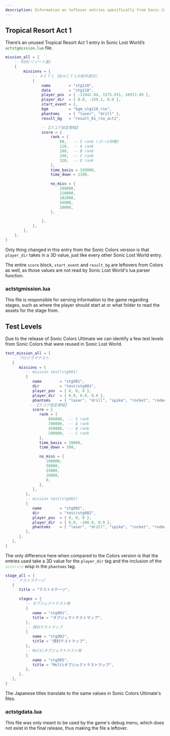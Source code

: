 ```yaml
---
description: Information on leftover entries specifically from Sonic Colors in Sonic Lost World.
---
```

## Tropical Resort Act 1
There’s an unused Tropical Resort Act 1 entry in Sonic Lost World’s <code style="color: green;">actstgmission.lua</code> file.

``` lua title="actstgmission.lua"
mission_all = {
    -- RSO(リゾート面)
    {
        missions = {
            -- ＡＣＴ１（旧ＡＣＴ１の前半部分）
            {
                name        = "stg110",
                data        = "stg110",
                player_pos  = { -11942.84, 1575.931, 16972.49 },
                player_dir  = { 0.0, -159.2, 0.0 },
                start_event = 1,
                bgm         = "bgm_stg110_rso",
                phantoms    = { "laser", "drill" },
                result_bg   = "result_01_rso_act1",

                --【スコア設定領域】
                score = {
                    rank = {
                        60,   -- S rank (ゴール秒数)
                        120,  -- A rank
                        180,  -- B rank
                        240,  -- C rank
                        320,  -- D rank
                    },
                    time_basis = 320000,
                    time_down = 1100,

                    no_miss = {
                        280000,
                        210000,
                        182000,
                        56000,
                        28000,
                    },

                },
            },
        },
    },
}
```

Only thing changed in this entry from the Sonic Colors version is that <code>player_dir</code> takes in a 3D value, just like every other Sonic Lost World entry.

The entire <code>score</code> block, <code>start_event</code> and <code>result_bg</code> are leftovers from Colors as well, as those values are not read by Sonic Lost World's lua parser function.

### actstgmission.lua
This file is responsible for serving information to the game regarding stages, such as where the player should start at or what folder to read the assets for the stage from.

## Test Levels
Due to the release of Sonic Colors Ultimate we can identify a few test levels from Sonic Colors that were reused in Sonic Lost World.

``` lua title="actstgmission.lua"
test_mission_all = {
   -- プログラマテスト.
   {
	  missions = {
		 -- mission test(stg901)
		 {
			name		= "stg901",
			dir			= "test/stg901",
			player_pos	= { 0, 0, 0 },
			player_dir	= { 0.0, 0.0, 0.0 },
			phantoms    = { "laser", "drill", "spike", "rocket", "rodeo", "astro", "puzzle", "asteroid" },
		   --【スコア設定領域】
			score = {
			   rank = {
				   800000,	-- S rank
				   700000,	-- A rank
				   450000,	-- B rank
				   200000,	-- C rank
			   },
			   time_basis = 10000,
			   time_down = 500,

			   no_miss = {
				  100000,
				  50000,
				  25000,
				  10000,
				  0,
			   },
			},
		 },
		 -- mission test(stg902)
		 {
			name		= "stg902",
			dir			= "test/stg902",
			player_pos	= { 0, 0, 0 },
			player_dir	= { 0.0, -180.0, 0.0 },
			phantoms    = { "laser", "drill", "spike", "rocket", "rodeo", "astro", "puzzle", "asteroid" },
		 },
	  },
   },
}
```

The only difference here when compared to the Colors version is that the entries used take a 3D value for the <code>player_dir</code> tag and the inclusion of the <code style="color: #76CAA0;">asteroid</code> wisp in the <code>phantoms</code> tag.

``` lua title="actstgdata.lua"
stage_all = {
   -- テストステージ
   {
	  title = "テストステージ",

	  stages = {
		 -- オブジェクトテスト用
		 {
		 	name = "stg901",
		 	title = "オブジェクトテストマップ",
		 },
		 -- 西村テストマップ
		 {
			name = "stg902",
			title = "西村テストマップ",
		 },
		 -- Multiオブジェクトテスト用
		 {
		 	name = "stg905",
		 	title = "Multiオブジェクトテストマップ",
		 },
	  },
   },
}
```

The Japanese titles translate to the same values in Sonic Colors Ultimate's files. 

### actstgdata.lua
This file was only meant to be used by the game's debug menu, which does not exist in the final release, thus making the file a leftover.